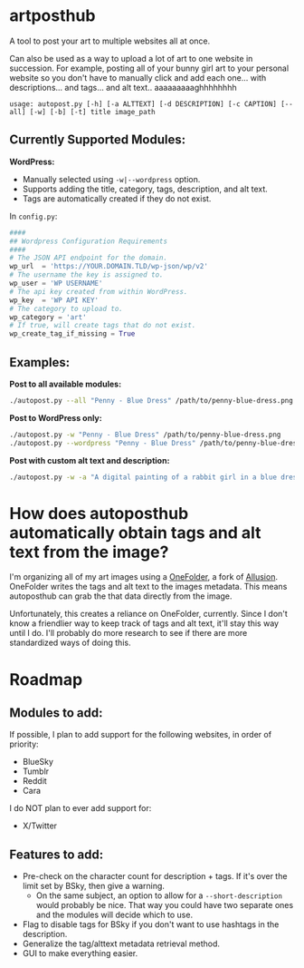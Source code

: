 # artposthub
A tool to post your art to multiple websites all at once.

Can also be used as a way to upload a lot of art to one website in succession. For example, posting all of your bunny girl art to your personal website so you don't have to manually click and add each one... with descriptions... and tags... and alt text.. aaaaaaaaaghhhhhhhh


```
usage: autopost.py [-h] [-a ALTTEXT] [-d DESCRIPTION] [-c CAPTION] [--all] [-w] [-b] [-t] title image_path

```

## Currently Supported Modules:

**WordPress:**

* Manually selected using `-w|--wordpress` option.
* Supports adding the title, category, tags, description, and alt text.
* Tags are automatically created if they do not exist.

In `config.py`:
```python
####
## Wordpress Configuration Requirements
####
# The JSON API endpoint for the domain.
wp_url  = 'https://YOUR.DOMAIN.TLD/wp-json/wp/v2'
# The username the key is assigned to.
wp_user = 'WP USERNAME'
# The api key created from within WordPress.
wp_key  = 'WP API KEY'
# The category to upload to.
wp_category = 'art'
# If true, will create tags that do not exist.
wp_create_tag_if_missing = True
```


## Examples:

**Post to all available modules:**
```bash
./autopost.py --all "Penny - Blue Dress" /path/to/penny-blue-dress.png
```

**Post to WordPress only:**
```bash
./autopost.py -w "Penny - Blue Dress" /path/to/penny-blue-dress.png
./autopost.py --wordpress "Penny - Blue Dress" /path/to/penny-blue-dress.png
```

**Post with custom alt text and description:**
```bash
./autopost.py -w -a "A digital painting of a rabbit girl in a blue dress." -d "Penumbra in a rennaisance-ish outfit!" "Penny - Blue Dress" /path/to/penny-blue-dress.png
```

# How does autoposthub automatically obtain tags and alt text from the image?

I'm organizing all of my art images using a [OneFolder](https://github.com/OneFolderApp/OneFolder), a fork of [Allusion](https://github.com/allusion-app/Allusion). OneFolder writes the tags and alt text to the images metadata. This means autoposthub can grab the that data directly from the image.

Unfortunately, this creates a reliance on OneFolder, currently. Since I don't know a friendlier way to keep track of tags and alt text, it'll stay this way until I do. I'll probably do more research to see if there are more standardized ways of doing this.

# Roadmap

## Modules to add:
If possible, I plan to add support for the following websites, in order of priority:
* BlueSky
* Tumblr
* Reddit
* Cara

I do NOT plan to ever add support for:
* X/Twitter

## Features to add:

* Pre-check on the character count for description + tags. If it's over the limit set by BSky, then give a warning.
  * On the same subject, an option to allow for a `--short-description` would probably be nice. That way you could have two separate ones and the modules will decide which to use.
* Flag to disable tags for BSky if you don't want to use hashtags in the description.
* Generalize the tag/alttext metadata retrieval method.
* GUI to make everything easier.

